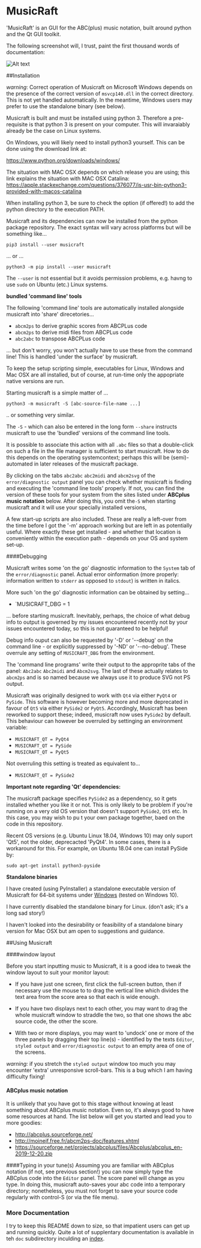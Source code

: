 MusicRaft
=========

'MusicRaft' is an GUI for the ABC(plus) music notation, built around python and the Qt GUI toolkit.

The following screenshot will, I trust, paint the first thousand words
of documentation:


![Alt text](https://gitlab.com/papahippo/MusicRaft/raw/master/screenshots/Musicraft_019.png?raw=true "Editing ABCplus music source while viewing graphical ouput")

##Installation

_warning_: Correct operation of Musicraft on Microsoft Windows depends
on the presence of the correct version of `msvcp140.dll` in the correct
directory. This is not yet handled automatically. In the meantime,
Windows users may prefer to use the standalone binary (see below).

Musicraft is built and must be installed using python 3. Therefore a pre-requisite is that 
python 3 is present on your computer. This will invaraiably
already be the case on Linux systems.

On Windows, you will likely need to install python3 yourself.
This can be done using the download link at:

https://www.python.org/downloads/windows/

The situation with MAC OSX depends on which release you are using;
this link explains the situation with MAC OSX Catalina:
<https://apple.stackexchange.com/questions/376077/is-usr-bin-python3-provided-with-macos-catalina> 

When installing python 3, be sure to check the option (if offered!) to
add the python directory to the execution PATH.
  
Musicraft and its dependencies can now be installed from
the python package repository.
The exact syntax will vary across platforms but will be something like...

`pip3 install --user musicraft`

... or ...

`python3 -m pip install --user musicraft`

The `--user` is not essential but it avoids permission problems,
 e.g. havng to use `sudo` on Ubuntu (etc.) Linux systems.


__bundled 'command line' tools__

The following 'command line' tools are automatically installed alongside
musicraft into 'share' direcetories...

* `abcm2ps` to derive graphic scores from ABCPLus code
* `abcm2ps` to derive midi files from ABCPLus code
* `abc2abc` to transpose ABCPLus code

... but don't worry, you won't actually have to use these from
the command line! This is handled 'under the surface' by
musicraft.

To keep the setup scripting simple, executables for Linux, Windows
and Mac OSX are all installed, but of course, at run-time only the
appopriate native versions are run.
 
Starting musicraft is a simple matter of ...

`python3 -m musicraft -S [abc-source-file-name ...]` 
 
 .. or something very similar. 

The `-S` - which can also be entered in the long form `--share`
instructs musicraft to use the 'bundled' versions of the command line tools.

It is possible to associate this action with all `.abc` files so that a 
double-click on such a file in the file manager is sufficient to start
musicraft. How to do this depends on the operating systemcontext; perhaps
this will be (semi)- automated in later releases of the musicraft
package.

By clicking on the tabs `abc2abc` `abc2midi` and `abcm2svg` of the
`error/diagnostic output` panel you can check whether musicraft
is finding and executing the 'command line tools' properly. If not, 
you can find the version of these tools for your system from
the sites listed  under __ABCplus music notation__ below. After doing this, you omit
the`-S` when starting musicraft and it will use your specially installed versions,

A few start-up scripts are also included. These are really a left-over from
the time before I got the '-m' approach working but are left in as potentially
useful. Where exactly these get installed - and whether that location
is conveniently within the execution path - depends on your OS and system set-up.  

####Debugging

Musicraft writes some 'on the go' diagnostic information to the `System` tab of
the `error/diagnostic` panel. Actual error oinformation (more properly:
information written to `stderr` as opposed to `stdout`) is written
in italics.

More such 'on the go' diagnostic information can be obtained by setting...
* `MUSICRAFT_DBG = 1

... before starting musicraft. Inevitably, perhaps, the choice of what
debug info to output is governed by my issues encountered recently not by
your issues encountered today, so this is not guaranteed to be helpful!  

Debug info ouput can also be requested by '-D' or '--debug' on the command
line - or explicitly suppressed by '-ND' or '--no-debug'. These overrule
any setting of `MUSICRAFT_DBG` from the environment.

The 'command line programs' write their output to the approprite tabs
of the panel: `Abc2abc` `Abc2midi` and `Abcm2svg`. The last of these
actually relates to `abcm2ps` and is so named because we always use it 
to produce SVG not PS output.
 
 
Musicraft was originally designed to work with `Qt4` via either `PyQt4` or
`PySide`. This software is however becoming more and more deprecated in
favour of `Qt5` via either `PySide2` or `PyQt5`. Accordingly, Musicraft has
been reworked to support these; indeed, musicraft now uses `PySide2`
by default. This behaviour can however be overruled by settinging an
environment variable:

* `MUSICRAFT_QT = PyQt4`
* `MUSICRAFT_QT = PySide`
* `MUSICRAFT_QT = PyQt5`

Not overruling this setting is treated as equivalent to...

* `MUSICRAFT_QT = PySide2`

__Important note regarding 'Qt' dependencies:__

The musicraft package specifies `PySide2` as a dependency, so it gets installed
whether you like it or not. This is only likely to be  problem if you're
running on a very old OS version that doesn't support `PySide2`, `Qt5` etc.
In this case, you may wish to pu t your own package together, baed on
the code in this repository.  

Recent OS versions (e.g. Ubuntu Linux 18.04, Windows 10) may only
suport 'Qt5', not the older, deprecacted 'PyQt4'. In some cases, there is
a workaround for this. For example, on Ubuntu 18.04 one can install
PySide by:

`sudo apt-get install python3-pyside`

__Standalone binaries__

I have created (using PyInstaller) a standalone executable version  of Musicraft for 64-bit systems under
[Windows](https://gitlab.com/papahippo/MusicRaft/blob/master/dist/win_musicraft.exe) (tested on Windows 10).
 
I have currently disabled the standalone binary for Linux. (don't ask;
it's a long sad story!)

I haven't looked into the desirability or feasibility of a standalone binary version
for Mac OSX but am open to suggestions and guidance.  
 
 ##Using Musicraft
 
 ####window layout
 
 Before you start inputting music to Musicraft, it is a good idea
 to tweak the window layout to suit your monitor layout:
 
 * If you have just one screen, first click the full-screen button,
 then if necessary use the mouse to to drag the vertical line which divides the
 text area from the score area so that each is wide enough.
 
 * If you have two displays next to each other, you may want to
 drag the whole musicraft window to straddle the two, so that one shows the abc source code,
 the other the score.
 
 * With two or more displays, you may want to 'undock' one or more of the
 three panels by dragging their top line(s) - identified by the texts
 `Editor`, `styled output` and `error/diagnostic output` to
 an empty area of one of the screens.   

*warning:* if you stretch the `styled output` window too much
you may encounter 'extra' unresponsive scroll-bars. This is a bug which I
am having difficulty fixing!

#### ABCplus music notation

It is unlikely that you have got to this stage without
knowing at least something about ABCplus music notation.
Even so, it's always good to have some resources at hand.
The list below will get you started and lead you to more goodies:

* <http://abcplus.sourceforge.net/>
* <http://moinejf.free.fr/abcm2ps-doc/features.xhtml>
* <https://sourceforge.net/projects/abcplus/files/Abcplus/abcplus_en-2019-12-20.zip>

####Typing in your tune(s)
Assuming you are familiar with ABCplus notation (if not, see previous section!)
you can now simply type the ABCplus code into the `Editor` panel.
The score panel will change as you type. In doing this, musicraft auto-saves
your abc code into a temporary directory; nonetheless, you must not forget to
save your source code regularly with control-S (or via the file menu). 

### More Documentation

I try to keep this README down to size, so that impatient users can
get up and running quickly. Quite a lot of supplentary documentation
is available in teh `doc` subdirectory inculding an
[index](doc/INDEX.md).
